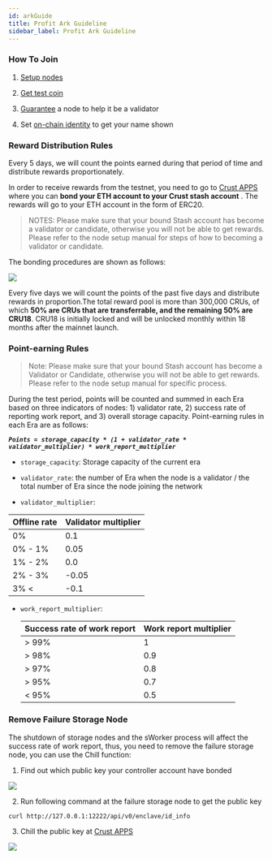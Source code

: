 ```yaml
---
id: arkGuide
title: Profit Ark Guideline
sidebar_label: Profit Ark Guideline
---
```


### How To Join

1. [Setup nodes](node-spec.md)

2. [Get test coin](https://github.com/decloudf/faucet-bot/issues/new/choose)

3. [Guarantee](guarantor-guidance.md) a node to help it be a validator

4. Set [on-chain identity](set-onchain-identity.md) to get your name shown

### Reward Distribution Rules

Every 5 days, we will count the points earned during that period of time and distribute rewards proportionately.

In order to receive rewards from the testnet, you need to go to [Crust APPS](http://apps.crust.network/) where you can **bond your ETH account to your Crust stash account** . The rewards will go to your ETH account in the form of ERC20. 

> NOTES: Please make sure that your bound Stash account has become a validator or candidate, otherwise you will not be able to get rewards. Please refer to the node setup manual for steps of how to becoming a validator or candidate.


The bonding procedures are shown as follows:

![](https://crust-data.oss-cn-shanghai.aliyuncs.com/wiki/maxwell/testrace/bondETH.png)

Every five days we will count the points of the past five days and distribute rewards in proportion.The total reward pool is more than 300,000 CRUs, of which **50% are CRUs that are transferrable, and the remaining 50% are CRU18**. CRU18 is initially locked and will be unlocked monthly within 18 months after the mainnet launch.

### Point-earning Rules

> Note: Please make sure that your bound Stash account has become a Validator or Candidate, otherwise you will not be able to get rewards. Please refer to the node setup manual for specific process.

During the test period, points will be counted and summed in each Era based on three indicators of nodes: 1) validator rate, 2) success rate of reporting work report, and 3) overall storage capacity.
Point-earning rules in each Era are as follows:

***```Points = storage_capacity * (1 + validator_rate * validator_multiplier) * work_report_multiplier```***
  
- `storage_capacity`: Storage capacity of the current era
- `validator_rate`: the number of Era when the node is a validator / the total number of Era since the node joining the network

- `validator_multiplier`:

 | Offline rate | Validator multiplier |
  |  ----  | ---- |
  | 0%  | 0.1 |
  | 0% - 1%  | 0.05 |
  | 1% - 2% | 0.0 |
  | 2% - 3% | -0.05 |
  | 3% < | -0.1 |


- `work_report_multiplier`:

  | Success rate of work report | Work report multiplier |
  | ---- | ---- |
  | > 99%  | 1 |
  | > 98%  | 0.9 |
  | > 97%  | 0.8 |
  | > 95%  | 0.7 |
  | < 95%  | 0.5 |


### Remove Failure Storage Node

The shutdown of storage nodes and the sWorker process will affect the success rate of work report, thus, you need to remove the failure storage node, you can use the Chill function:

1. Find out which public key your controller account have bonded

![](https://crust-data.oss-cn-shanghai.aliyuncs.com/wiki/maxwell/apps/idbonds_cn.png)


2. Run following command at the failure storage node to get the public key

```shell
curl http://127.0.0.1:12222/api/v0/enclave/id_info
```

3. Chill the public key at [Crust APPS](http://apps.crust.network/)

![](https://crust-data.oss-cn-shanghai.aliyuncs.com/wiki/maxwell/apps/chill_en.png)

